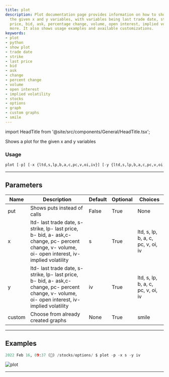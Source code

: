 ```yaml
---
title: plot
description: Plot documentation page provides information on how to show a plot for
  the given x and y variables, with variables being last trade date, strike, last
  price, bid, ask, percentage change, volume, open interest, implied volatility and
  more. It also shows usage examples and available customizations.
keywords:
- plot
- python
- show plot
- trade date
- strike
- last price
- bid
- ask
- change
- percent change
- volume
- open interest
- implied volatility
- stocks
- options
- graph
- custom graphs
- smile
---
```


import HeadTitle from '@site/src/components/General/HeadTitle.tsx';

<HeadTitle title="stocks/options/plot - Reference | OpenBB Terminal Docs" />

Shows a plot for the given x and y variables

### Usage

```python
plot [-p] [-x {ltd,s,lp,b,a,c,pc,v,oi,iv}] [-y {ltd,s,lp,b,a,c,pc,v,oi,iv}] [-c {smile}]
```

---

## Parameters

| Name | Description | Default | Optional | Choices |
| ---- | ----------- | ------- | -------- | ------- |
| put | Shows puts instead of calls | False | True | None |
| x | ltd- last trade date, s- strike, lp- last price, b- bid, a- ask,c- change, pc- percent change, v- volume, oi- open interest, iv- implied volatility | s | True | ltd, s, lp, b, a, c, pc, v, oi, iv |
| y | ltd- last trade date, s- strike, lp- last price, b- bid, a- ask,c- change, pc- percent change, v- volume, oi- open interest, iv- implied volatility | iv | True | ltd, s, lp, b, a, c, pc, v, oi, iv |
| custom | Choose from already created graphs | None | True | smile |


---

## Examples

```python
2022 Feb 16, 09:37 (🦋) /stocks/options/ $ plot -p -x s -y iv
```
![plot](https://user-images.githubusercontent.com/46355364/154287325-97de8945-a44c-418d-9e88-5123ee70469f.png)

---
